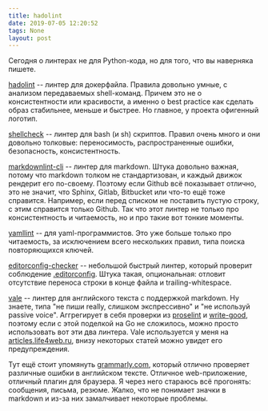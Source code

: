 ```yaml
---
title: hadolint
date: 2019-07-05 12:20:52
tags: None
layout: post
---
```


Сегодня о линтерах не для Python-кода, но для того, что вы наверняка пишете.

[hadolint](https://github.com/hadolint/hadolint) -- линтер для докерфайла. Правила довольно умные, с анализом передаваемых shell-команд. Причем это не о консистентности или красивости, а именно о best practice как сделать образ стабильнее, меньше и быстрее. Но главное, у проекта офигенный логотип.

[shellcheck](https://github.com/koalaman/shellcheck) -- линтер для bash (и sh) скриптов. Правил очень много и они довольно толковые: переносимость, распространенные ошибки, безопасность, консистентность.

[markdownlint-cli](https://github.com/igorshubovych/markdownlint-cli) -- линтер для markdown. Штука довольно важная, потому что markdown толком не стандартизован, и каждый движок рендерит его по-своему. Поэтому если Github всё показывает отлично, это не значит, что Sphinx, Gitlab, Bitbucket или что-то ещё тоже справится. Например, если перед списком не поставить пустую строку, с этим справится только Github. Так что этот линтер не только про консистентность и читаемость, но и про такие вот тонкие моменты.

[yamllint](https://github.com/adrienverge/yamllint) -- для yaml-программистов. Это уже больше только про читаемость, за исключением всего нескольких правил, типа поиска повторяющихся ключей.

[editorconfig-checker](https://github.com/editorconfig-checker/editorconfig-checker) -- небольшой быстрый линтер, который проверит соблюдение [.editorconfig](https://editorconfig.org/). Штука такая, опциональная: отловит отсутствие переноса строки в конце файла и trailing-whitespace.

[vale](https://github.com/errata-ai/vale) -- линтер для английского текста с поддержкой markdown. Ну знаете, типа "не пиши really, слишком экспрессивно" и "не используй passive voice". Аггрегирует в себя проверки из [proselint](https://github.com/amperser/proselint) и [write-good](https://github.com/btford/write-good), поэтому если с этой поделкой на Go не сложилось, можно просто использовать вот эти два линтера. Vale используется у меня на [articles.life4web.ru](https://articles.life4web.ru/), внизу некоторых статей можно увидет его предупреждения.

Тут ещё стоит упомянуть [grammarly.com](https://grammarly.com/), который отлично проверяет различные ошибки в английском тексте. Отличное web-приложение, отличный плагин для браузера. Я через него стараюсь всё прогонять: сообщения, письма, резюме. Жалко, что не понимает значки в markdown и из-за них замалчивает некоторые проблемы.

